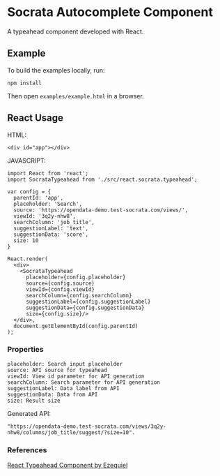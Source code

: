 Socrata Autocomplete Component
=======================

A typeahead component developed with React.


## Example

To build the examples locally, run:

```
npm install
```

Then open `examples/example.html` in a browser.

## React Usage

HTML:
```
<div id="app"></div>
```

JAVASCRIPT:
```
import React from 'react';
import SocrataTypeahead from './src/react.socrata.typeahead';

var config = {
  parentId: 'app',
  placeholder: 'Search',
  source: 'https://opendata-demo.test-socrata.com/views/',
  viewId: '3q2y-nhw8',
  searchColumn: 'job_title',
  suggestionLabel: 'text',
  suggestionData: 'score',
  size: 10
}

React.render(
  <div>
    <SocrataTypeahead
      placeholder={config.placeholder}
      source={config.source}
      viewId={config.viewId}
      searchColumn={config.searchColumn}
      suggestionLabel={config.suggestionLabel}
      suggestionData={config.suggestionData}
      size={config.size}/>
  </div>,
  document.getElementById(config.parentId)
);
```

### Properties
```
placeholder: Search input placeholder
source: API source for typeahead
viewId: View id parameter for API generation
searchColumn: Search parameter for API generation
suggestionLabel: Data label from API
suggestionData: Data from API
size: Result size
```

Generated API:
```
"https://opendata-demo.test-socrata.com/views/3q2y-nhw8/columns/job_title/suggest/?size=10".
```

### References
[React Typeahead Component by Ezequiel](https://github.com/ezequiel/react-typeahead-component)
